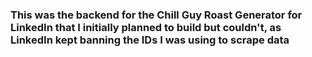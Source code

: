 ### This was the backend for the Chill Guy Roast Generator for LinkedIn that I initially planned to build but couldn't, as LinkedIn kept banning the IDs I was using to scrape data
